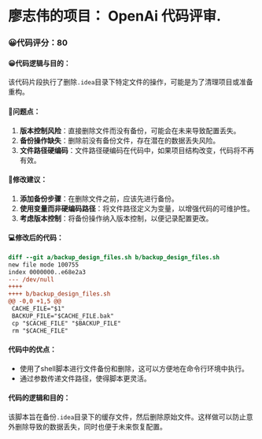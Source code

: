 # 廖志伟的项目： OpenAi 代码评审.
### 😀代码评分：80
#### 😀代码逻辑与目的：
该代码片段执行了删除`.idea`目录下特定文件的操作，可能是为了清理项目或准备重构。

#### 🤔问题点：
1. **版本控制风险**：直接删除文件而没有备份，可能会在未来导致配置丢失。
2. **备份操作缺失**：删除前没有备份文件，存在潜在的数据丢失风险。
3. **文件路径硬编码**：文件路径硬编码在代码中，如果项目结构改变，代码将不再有效。

#### 🎯修改建议：
1. **添加备份步骤**：在删除文件之前，应该先进行备份。
2. **使用变量而非硬编码路径**：将文件路径定义为变量，以增强代码的可维护性。
3. **考虑版本控制**：将备份操作纳入版本控制，以便记录配置更改。

#### 💻修改后的代码：
```diff
diff --git a/backup_design_files.sh b/backup_design_files.sh
new file mode 100755
index 0000000..e68e2a3
--- /dev/null
++++
++++ b/backup_design_files.sh
@@ -0,0 +1,5 @@
 CACHE_FILE="$1"
 BACKUP_FILE="$CACHE_FILE.bak"
 cp "$CACHE_FILE" "$BACKUP_FILE"
 rm "$CACHE_FILE"
```

#### 代码中的优点：
- 使用了shell脚本进行文件备份和删除，这可以方便地在命令行环境中执行。
- 通过参数传递文件路径，使得脚本更灵活。

#### 代码的逻辑和目的：
该脚本旨在备份`.idea`目录下的缓存文件，然后删除原始文件。这样做可以防止意外删除导致的数据丢失，同时也便于未来恢复配置。